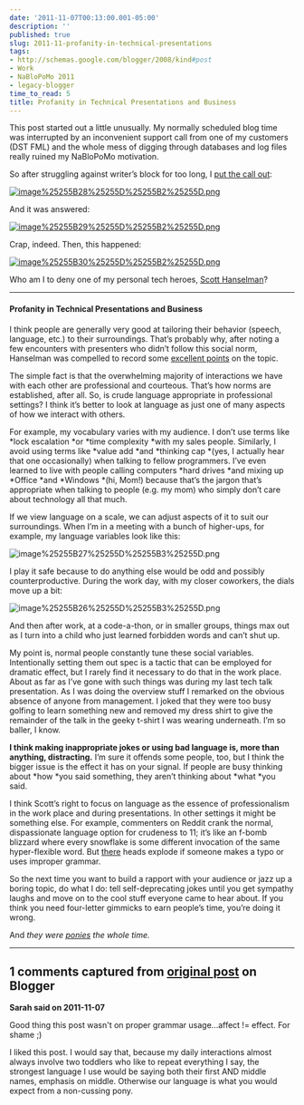 ```yaml
---
date: '2011-11-07T00:13:00.001-05:00'
description: ''
published: true
slug: 2011-11-profanity-in-technical-presentations
tags:
- http://schemas.google.com/blogger/2008/kind#post
- Work
- NaBloPoMo 2011
- legacy-blogger
time_to_read: 5
title: Profanity in Technical Presentations and Business
---
```



This post started out a little unusually. My normally scheduled blog time was interrupted by an inconvenient support call from one of my customers (DST FML) and the whole mess of digging through databases and log files really ruined my NaBloPoMo motivation. 

So after struggling against writer’s block for too long, I [put the call out](https://plus.google.com/103506291560311820711/posts/U4RurULNe4X):

[![image%25255B28%25255D%25255B2%25255D.png](image%25255B28%25255D%25255B2%25255D.png)](https://plus.google.com/103506291560311820711/posts/U4RurULNe4X)

And it was answered:

[![image%25255B29%25255D%25255B2%25255D.png](image%25255B29%25255D%25255B2%25255D.png)](https://plus.google.com/103506291560311820711/posts/U4RurULNe4X)

Crap, indeed. Then, this happened:

[![image%25255B30%25255D%25255B2%25255D.png](image%25255B30%25255D%25255B2%25255D.png)](https://plus.google.com/103506291560311820711/posts/U4RurULNe4X)

Who am I to deny one of my personal tech heroes, [Scott Hanselman](http://www.hanselman.com/blog/)?  <hr />        <h4>Profanity in Technical Presentations and Business</h4>

I think people are generally very good at tailoring their behavior (speech, language, etc.) to their surroundings. That’s probably why, after noting a few encounters with presenters who didn’t follow this social norm, Hanselman was compelled to record some [excellent points](http://www.hanselman.com/blog/ProfanityDoesntWork.aspx) on the topic.

The simple fact is that the overwhelming majority of interactions we have with each other are professional and courteous. That’s how norms are established, after all. So, is crude language appropriate in professional settings? I think it’s better to look at language as just one of many aspects of how we interact with others. 

For example, my vocabulary varies with my audience. I don’t use terms like *lock escalation *or *time complexity *with my sales people. Similarly, I avoid using terms like *value add *and *thinking cap *(yes, I actually hear that one occasionally) when talking to fellow programmers. I’ve even learned to live with people calling computers *hard drives *and mixing up *Office *and *Windows *(hi, Mom!) because that’s the jargon that’s appropriate when talking to people (e.g. my mom) who simply don’t care about technology all that much.

If we view language on a scale, we can adjust aspects of it to suit our surroundings. When I’m in a meeting with a bunch of higher-ups, for example, my language variables look like this:

![image%25255B27%25255D%25255B3%25255D.png](image%25255B27%25255D%25255B3%25255D.png)

I play it safe because to do anything else would be odd and possibly counterproductive. During the work day, with my closer coworkers, the dials move up a bit:

![image%25255B26%25255D%25255B3%25255D.png](image%25255B26%25255D%25255B3%25255D.png)

And then after work, at a code-a-thon, or in smaller groups, things max out as I turn into a child who just learned forbidden words and can’t shut up.

My point is, normal people constantly tune these social variables. Intentionally setting them out spec is a tactic that can be employed for dramatic effect, but I rarely find it necessary to do that in the work place. About as far as I’ve gone with such things was during my last tech talk presentation. As I was doing the overview stuff I remarked on the obvious absence of anyone from management. I joked that they were too busy golfing to learn something new and removed my dress shirt to give the remainder of the talk in the geeky t-shirt I was wearing underneath. I’m so baller, I know.

<strong>I think making inappropriate jokes or using bad language is, more than anything, distracting.</strong> I’m sure it offends some people, too, but I think the bigger issue is the effect it has on your signal. If people are busy thinking about *how *you said something, they aren’t thinking about *what *you said. 

I think Scott’s right to focus on language as the essence of professionalism in the work place and during presentations. In other settings it might be something else. For example, commenters on Reddit crank the normal, dispassionate language option for crudeness to 11; it’s like an f-bomb blizzard where every snowflake is some different invocation of the same hyper-flexible word. But [there](http://en.wikipedia.org/wiki/Troll_(Internet)) heads explode if someone makes a typo or uses improper grammar. 

So the next time you want to build a rapport with your audience or jazz up a boring topic, do what I do: tell self-deprecating jokes until you get sympathy laughs and move on to the cool stuff everyone came to hear about. If you think you need four-letter gimmicks to earn people’s time, you’re doing it wrong.

And *they were [ponies](http://twitpic.com/7bid0x) the whole time.*

---

## 1 comments captured from [original post](https://blog.wassupy.com/2011/11/profanity-in-technical-presentations.html) on Blogger

**Sarah said on 2011-11-07**

Good thing this post wasn't on proper grammar usage...affect != effect.  For shame ;)

I liked this post.  I would say that, because my daily interactions almost always involve two toddlers who like to repeat everything I say, the strongest language I use would be saying both their first AND middle names, emphasis on middle.  Otherwise our language is what you would expect from a non-cussing pony.

